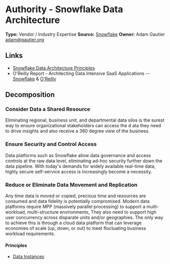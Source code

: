# Authority - Snowflake Data Architecture

**Type:** Vendor / Industry Expertise
**Source:** [Snowflake](https://www.snowflake.com)
**Owner:** Adam Gautier <adam@gautier.org>

## Links

- [Snowflake Data Architecture Principles](https://www.snowflake.com/trending/data-architecture-principles)
- O'Reilly Report - Architecting Data Intensive SaaS Applications -- [Snowflake](https://www.snowflake.com) & [O'Reilly](https://oreilly.com)


## Decomposition

### Consider Data a Shared Resource

Eliminating regional, business unit, and departmental data silos is the surest way to ensure organizational stakeholders can access the d
ata they need to drive insights and also receive a 360 degree view of the business.

### Ensure Security and Control Access

Data platforms such as Snowflake allow data governance and access controls at the raw data level, eliminating ad-hoc 
security further down the data pipeline. With today's demands for widely available real-time data, highly secure self-service 
access is increasingly become a necessity.

### Reduce or Eliminate Data Movement and Replication

Any time data is moved or copied, precious time and resources are consumed and data fidelity is potentially compromised. Modern 
data platforms require MPP (massively parallel processing) to support a multi-workload, multi-structure environments, They also need to 
support high user concurrency across disparate units and/or geographies. The only way to achieve this is through a cloud data platform 
that can leverage economies of scale (up, down, or out) to meet fluctuating business workload requirements.

#### Principles

- [Data Instances](https://github.com/gautada/celsus/blob/main/principles/DataInstances.md)


